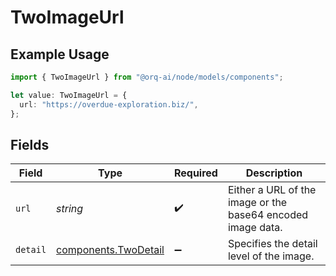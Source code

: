 # TwoImageUrl

## Example Usage

```typescript
import { TwoImageUrl } from "@orq-ai/node/models/components";

let value: TwoImageUrl = {
  url: "https://overdue-exploration.biz/",
};
```

## Fields

| Field                                                        | Type                                                         | Required                                                     | Description                                                  |
| ------------------------------------------------------------ | ------------------------------------------------------------ | ------------------------------------------------------------ | ------------------------------------------------------------ |
| `url`                                                        | *string*                                                     | :heavy_check_mark:                                           | Either a URL of the image or the base64 encoded image data.  |
| `detail`                                                     | [components.TwoDetail](../../models/components/twodetail.md) | :heavy_minus_sign:                                           | Specifies the detail level of the image.                     |